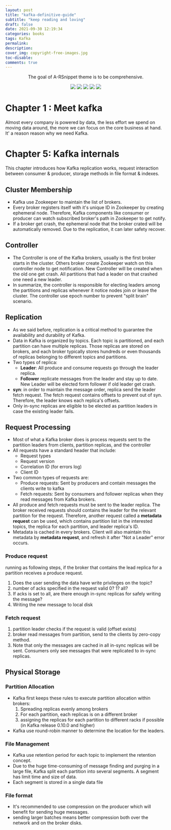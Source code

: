 ```yaml
---
layout: post
title: "kafka-definitive-guide"
subtitle: "keep reading and loving"
draft: false
date: 2021-09-30 12:19:34
categories: books
tags: Kafka
permalink:
description:
cover_img: copyright-free-images.jpg
toc-disable:
comments: true
---
```



<p align="center">The goal of A-RSnippet theme is to be comprehensive.</p>

<div align="center">
<a href="https://github.com/huyingjie/hexo-theme-A-RSnippet/tree/master" target="_blank"><img src="https://travis-ci.org/huyingjie/hexo-theme-A-RSnippet.svg?branch=master" style="display:inline"></a> <a href="https://discord.gg/CB6CPzq" target="_blank"><img src="https://img.shields.io/discord/405912462031060992.svg" style="display:inline"></a> <a href="http://hexo.io" target="_blank"><img src="https://img.shields.io/badge/hexo-%3E%3D%203.0-blue.svg" style="display:inline"></a> <a href="https://github.com/huyingjie/hexo-theme-A-RSnippet" target="_blank"><img src="https://img.shields.io/badge/Release-v0.1.0-red.svg"></a> <a href="https://github.com/huyingjie/hexo-theme-A-RSnippet/blob/master/LICENSE" target="_blank"><img src="https://img.shields.io/badge/license-GPL3-pink.svg" style="display:inline"></a></div>

# Chapter 1 : Meet kafka
Almost every company is powered by data, the less effort we spend on moving data around, the more we can focus on the core business at hand. It' a reason reason why we need Kafka.


# Chapter 5: Kafka internals
This chapter introduces how Kafka replication works, request interaction between consumer & producer, storage methods in file format & indexes.

## Cluster Membership
- Kafka use Zookeeper to maintain the list of brokers.
- Every broker registers itself with it's unique ID in Zookeeper by creating ephemeral node. Therefore, Kafka components like consumer or producer can watch subscribed broker's path in Zookeeper to get notify.
- If a broker get crash, the ephemeral node that the broker crated will be automatically removed. Due to the replication, it can later safety recover.

## Controller
- The Controller is one of the Kafka brokers, usually is the first broker starts in the cluster. Others broker create Zookeeper watch on this controller node to get notification. New Controller will be created when the old one get crash. All partitions that had a leader on that crashed one need a new leader.
- In summarize, the controller is responsible for electing leaders among the partitions and replicas whenever it notice nodes join or leave the cluster. The controller use epoch number to prevent "split brain" scenario.

## Replication
- As we said before, replication is a critical method to guarantee the availability and durability of Kafka.
-  Data in Kafka is organized by topics. Each topic is partitioned, and each partition can have multiple replicas. Those replicas are stored on brokers, and each broker typically stores hundreds or even thousands of replicas belonging to different topics and partitions.
- Two types of replica:
    - **Leader**: All produce and consume requests go through the leader replica.
    - **Follower** replicate messages from the leader and stay up to date. New Leader will be elected form follower if old leader get crash.
- **syn**: in order to maintain the message order, replica send the leader fetch request. The fetch request contains offsets to prevent out of syn. Therefore, the leader knows each replica's offsets.
- Only in-sync replicas are eligible to be elected as partition leaders in case the existing leader fails.

## Request Processing
- Most of what a Kafka broker does is process requests sent to the partition leaders from clients, partition replicas, and the controller
- All requests have a standard header that include:
  - Request types
  - Request version
  - Correlation ID (for errors log)
  - Client ID
- Two common types of requests are:
  - Produce requests: Sent by producers and contain messages the clients write to kafka
  - Fetch requests: Sent by consumers and follower replicas when they read messages from Kafka brokers.
- All produce and fetch requests must be sent to the leader replica. The broker received requests should contains the leader for the relevant partition for the request. Therefore, another request called a **metadata request** can be used, which contains partition list in the interested topics, the replica for each partition, and leader replica's ID.
- Metadata is cached in every brokers. Client will also maintain this metadata by **metadata request**, and refresh it after "Not a Leader" error occurs.

### Produce request
running as following steps, if the broker that contains the lead replica for a partition receives a produce request.
1. Does the user sending the data have write privileges on the topic?
2. number of acks specified in the request valid 0? 1? all?
3. If acks is set to all, are there enough in-sync replicas for safely writing the message?
4. Writing the new message to local disk

### Fetch request
1. partition leader checks if the request is valid (offset exists)
2. broker read messages from partition, send to the clients by zero-copy method.
3. Note that only the messages are cached in all in-sync replicas will be sent. Consumers only see messages that were replicated to in-sync replicas.

## Physical Storage
### Partition Allocation
- Kafka first keeps these rules to execute partition allocation within brokers:
  1. Spreading replicas evenly among brokers
  2. For each partition, each replicas is on a different broker
  3. assigning the replicas for each partition to different racks if possible (in Kafka release 0.10.0 and higher)
- Kafka use round-robin manner to determine the location for the leaders.

### File Management
- Kafka use retention period for each topic to implement the retention concept.
- Due to the huge time-consuming of message finding and purging in a large file, Kafka split each partition into several segments. A segment has limit time and size of data.
- Each segment is stored in a single data file

### File format
- It's recommended to use compression on the producer which will benefit for sending huge messages.
- sending larger batches means better compression both over the network and on the broker disks.
